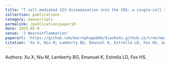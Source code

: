 ```yaml
---
title: "T cell-mediated SIV dissemination into the CNS: a single-cell transcriptomic analysis"
collection: publications
category: manuscripts
permalink: /publication/paper10
date: 2025-05-9
venue: 'J Neuroinflammation'
paperurl: 'https://github.com/macrophage666/XiaokeXu.github.io/tree/master/files/paper10.pdf'
citation: 'Xu X, Niu M, Lamberty BG, Emanuel K, Estrella LD, Fox HS. &quot;T cell-mediated SIV dissemination into the CNS: a single-cell transcriptomic analysis. &quot; <i>J Neuroinflammation</i>.(accepted).'
---
```


Authors: Xu X, Niu M, Lamberty BG, Emanuel K, Estrella LD, Fox HS.